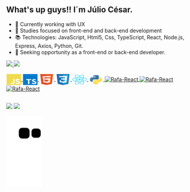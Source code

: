 
## What's up guys!! I´m Júlio César. 

- 🔭 Currently working with UX
- 🌱 Studies focused on front-end and back-end development
- 📚 Technologies: JavaScript, Html5, Css, TypeScript, React, Node.js, Express, Axios, Python, Git. 
- 🚀 Seeking opportunity as a front-end or back-end developer.

 <div>
  <a href="https://github.com/JulinTI">
   <img width="48%" src= "https://github-readme-stats.vercel.app/api?username=JulinTI&show_icons=true&theme=dracula&include_all_commits=true&count_private=true"/>
  <img width="48%" src= "https://github-readme-stats.vercel.app/api/top-langs/?username=JulinTI&layout=compact&langs_count=7&theme=dracula"/>
</div>
  
  <div style="display: inline_block"><br>
  <img align="center" alt="Rafa-Js" height="30" width="40" src="https://raw.githubusercontent.com/devicons/devicon/master/icons/javascript/javascript-plain.svg">
  <img align="center" alt="Rafa-Ts" height="30" width="40" src="https://raw.githubusercontent.com/devicons/devicon/master/icons/typescript/typescript-plain.svg">
  <img align="center" alt="Rafa-HTML" height="30" width="40" src="https://raw.githubusercontent.com/devicons/devicon/master/icons/html5/html5-original.svg">
  <img align="center" alt="Rafa-CSS" height="30" width="40" src="https://raw.githubusercontent.com/devicons/devicon/master/icons/css3/css3-original.svg">
  <img align="center" alt="Rafa-React" height="30" width="40" src="https://raw.githubusercontent.com/devicons/devicon/master/icons/react/react-original.svg">
  <img align="center" alt="Rafa-Python" height="30" width="40" src="https://raw.githubusercontent.com/devicons/devicon/master/icons/python/python-original.svg">
  <img align="center" alt="Rafa-React" height="30" width="40" src="https://cdn.jsdelivr.net/gh/devicons/devicon/icons/nodejs/nodejs-plain.svg">
   <img align="center" alt="Rafa-React" height="30" width="40" src="https://cdn.jsdelivr.net/gh/devicons/devicon/icons/express/express-original.svg" />
  <img align="center" alt="Rafa-React" height="30" width="40" src="https://cdn.jsdelivr.net/gh/devicons/devicon/icons/mysql/mysql-original-wordmark.svg" />



</div>
  
  ##
  
 <div> 
  <a href = "mailto:juliotecinfo00@gmail.com"><img src="https://img.shields.io/badge/-Gmail-%23333?style=for-the-badge&logo=gmail&logoColor=white" target="_blank"></a>
  <a href="https://www.linkedin.com/in/julio-cesar-509513208/" target="_blank"><img src="https://img.shields.io/badge/-LinkedIn-%230077B5?style=for-the-badge&logo=linkedin&logoColor=white" target="_blank"></a>
  
   ![Snake animation](https://github.com/rafaballerini/rafaballerini/blob/output/github-contribution-grid-snake.svg)
  
</div>
